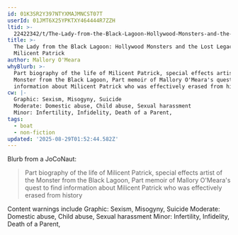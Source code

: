 ```yaml
---
id: 01K3SR2Y397NTYXMAJMNCST07T
userId: 01JMT6X25YPKTXY464444R7ZZH
ltid: >-
  22422342/t/The-Lady-from-the-Black-Lagoon-Hollywood-Monsters-and-the-Lost-Legacy-of-Milicent-Patrick
title: >-
  The Lady from the Black Lagoon: Hollywood Monsters and the Lost Legacy of
  Milicent Patrick
author: Mallory O'Meara
whyBlurb: >-
  Part biography of the life of Milicent Patrick, special effects artist of the
  Monster from the Black Lagoon, Part memoir of Mallory O'Meara's quest to find
  information about Milicent Patrick who was effectively erased from history
cw: |-
  Graphic: Sexism, Misogyny, Suicide
  Moderate: Domestic abuse, Child abuse, Sexual harassment
  Minor: Infertility, Infidelity, Death of a Parent,
tags:
  - boat
  - non-fiction
updated: '2025-08-29T01:52:44.582Z'
---
```


Blurb from a JoCoNaut:

> Part biography of the life of Milicent Patrick, special effects artist of the
> Monster from the Black Lagoon, Part memoir of Mallory O'Meara's quest to find
> information about Milicent Patrick who was effectively erased from history

Content warnings include Graphic: Sexism, Misogyny, Suicide Moderate: Domestic
abuse, Child abuse, Sexual harassment Minor: Infertility, Infidelity, Death of a
Parent,
